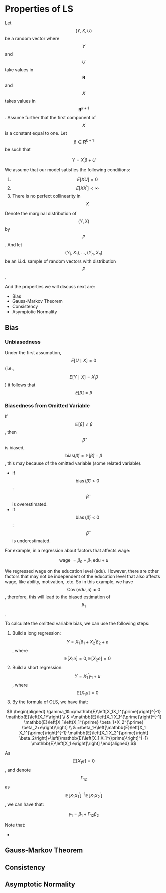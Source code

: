 # Properties of LS

Let $$(Y, X, U)$$ be a random vector where $$Y$$ and $$U$$ take values in $$\mathbf{R}$$ and $$X$$ takes values in $$\mathbf{R}^{k+1}$$. Assume further that the first component of $$X$$ is a constant equal to one. Let $$\beta \in \mathbf{R}^{k+1}$$ be such that

$$
Y=X^{\prime} \beta+U
$$

We assume that our model satisfies the following conditions:

1. $$E[X U]=0$$
2. $$E\left[X X^{\prime}\right]<\infty$$
3. There is no perfect collinearity in $$X$$

Denote the marginal distribution of $$(Y,X)$$ by $$P$$. And let $$\left(Y_1, X_1\right), \ldots,\left(Y_n, X_n\right)$$ be an i.i.d. sample of random vectors with distribution $$P$$.

And the properties we will discuss next are:

* Bias
* Gauss-Markov Theorem
* Consistency
* Asymptotic Normality

## Bias

### Unbiasedness

Under the first assumption, $$E[U \mid X]=0$$ (i.e., $$E[Y \mid X]=X^{\prime} \beta$$) it follows that $$E[\hat{\beta}]=\beta$$







### Biasedness from Omitted Variable

If $$\mathbb{E}[\hat{\beta}] \neq \beta$$, then $$\hat{\beta}$$ is biased, $$\text{bias}(\hat{\beta}) = \mathbb{E}[\hat{\beta}] - \beta$$, this may because of the omitted variable (some related variable).

* If $$\operatorname{bias}(\hat{\beta}) > 0$$: $$\hat{\beta}$$ is overestimated.
* If $$\operatorname{bias}(\hat{\beta}) < 0$$: $$\hat{\beta}$$ is underestimated.

For example, in a regression about factors that affects wage:&#x20;

$$
\text { wage }=\beta_0+\beta_1 \text { edu}+u
$$

We regressed wage on the education level (edu). However, there are other factors that may not be independent of the education level that also affects wage, like ability, motivation, .etc. So in this example, we have $$\operatorname{Cov}(e d u, u) \neq 0$$, therefore, this will lead to the biased estimation of $$\beta_1$$.

To calculate the omitted variable bias, we can use the following steps:

1. Build a long regression: $$Y=X_1^{\prime} \beta_1+X_2^{\prime} \beta_2+e$$, where $$\mathbb{E}\left[X_1 e\right]=0, \mathbb{E}\left[X_2 e\right]=0$$
2. Build a short regression: $$Y=X_1^{\prime} \gamma_1+u$$, where $$\mathbb{E}\left[X_1 u\right]=0$$
3. By the formula of OLS, we have that:

$$
\begin{aligned} \gamma_1& =\mathbb{E}\left[X_1X_1^{\prime}\right]^{-1} \mathbb{E}\left[X_1Y\right] \\ & =\mathbb{E}\left[X_1 X_1^{\prime}\right]^{-1} \mathbb{E}\left[X_1\left(X_1^{\prime} \beta_1+X_2^{\prime} \beta_2+e\right)\right] \\ & =\beta_1+\left[\mathbb{E}\left[X_1 X_1^{\prime}\right]^{-1} \mathbb{E}\left[X_1 X_2^{\prime}\right] \beta_2\right]+\left[\mathbb{E}\left[X_1 X_1^{\prime}\right]^{-1} \mathbb{E}\left[X_1 e\right]\right] \end{aligned}
$$

As $$\mathbb{E}\left[X_1 e\right]=0$$, and denote $$\Gamma_{12}$$ as $$\mathbb{E}\left[X_1 X_1^{\prime}\right]^{-1} \mathbb{E}\left[X_1 X_2^{\prime}\right]$$, we can have that:

$$
\gamma_1 =\beta_1+\Gamma_{12} \beta_2
$$

Note that:

*

## Gauss-Markov Theorem



## Consistency



## Asymptotic Normality

